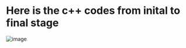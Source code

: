 # Here is the c++ codes from inital to final stage
![image](https://user-images.githubusercontent.com/98951434/213430018-a498538e-b7a2-41c4-83af-a50c310e1c8f.png)
